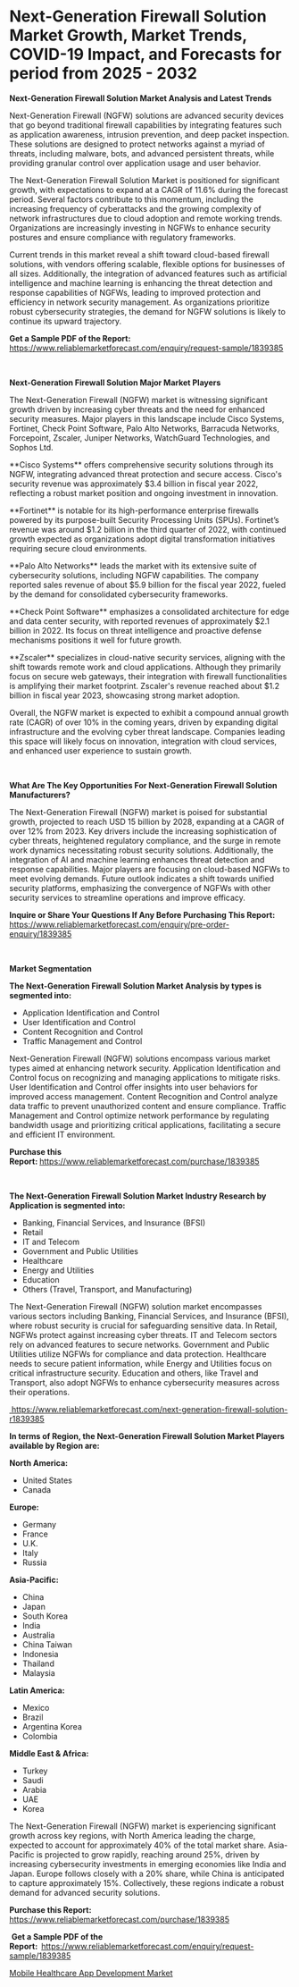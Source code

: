 <p><h1>Next-Generation Firewall Solution Market Growth, Market Trends, COVID-19 Impact, and Forecasts for period from 2025 - 2032</h1></p><p><strong>Next-Generation Firewall Solution Market Analysis and Latest Trends</strong></p>
<p><p>Next-Generation Firewall (NGFW) solutions are advanced security devices that go beyond traditional firewall capabilities by integrating features such as application awareness, intrusion prevention, and deep packet inspection. These solutions are designed to protect networks against a myriad of threats, including malware, bots, and advanced persistent threats, while providing granular control over application usage and user behavior.</p><p>The Next-Generation Firewall Solution Market is positioned for significant growth, with expectations to expand at a CAGR of 11.6% during the forecast period. Several factors contribute to this momentum, including the increasing frequency of cyberattacks and the growing complexity of network infrastructures due to cloud adoption and remote working trends. Organizations are increasingly investing in NGFWs to enhance security postures and ensure compliance with regulatory frameworks.</p><p>Current trends in this market reveal a shift toward cloud-based firewall solutions, with vendors offering scalable, flexible options for businesses of all sizes. Additionally, the integration of advanced features such as artificial intelligence and machine learning is enhancing the threat detection and response capabilities of NGFWs, leading to improved protection and efficiency in network security management. As organizations prioritize robust cybersecurity strategies, the demand for NGFW solutions is likely to continue its upward trajectory.</p></p>
<p><strong>Get a Sample PDF of the Report:&nbsp;</strong> <a href="https://www.reliablemarketforecast.com/enquiry/request-sample/1839385?utm_campaign=2721&utm_medium=2&utm_source=Github&utm_content=ia&utm_term=11032025&utm_id=next-generation-firewall-solution">https://www.reliablemarketforecast.com/enquiry/request-sample/1839385</a></p>
<p>&nbsp;</p>
<p><strong>Next-Generation Firewall Solution Major Market Players</strong></p>
<p><p>The Next-Generation Firewall (NGFW) market is witnessing significant growth driven by increasing cyber threats and the need for enhanced security measures. Major players in this landscape include Cisco Systems, Fortinet, Check Point Software, Palo Alto Networks, Barracuda Networks, Forcepoint, Zscaler, Juniper Networks, WatchGuard Technologies, and Sophos Ltd.</p><p>**Cisco Systems** offers comprehensive security solutions through its NGFW, integrating advanced threat protection and secure access. Cisco's security revenue was approximately $3.4 billion in fiscal year 2022, reflecting a robust market position and ongoing investment in innovation.</p><p>**Fortinet** is notable for its high-performance enterprise firewalls powered by its purpose-built Security Processing Units (SPUs). Fortinet’s revenue was around $1.2 billion in the third quarter of 2022, with continued growth expected as organizations adopt digital transformation initiatives requiring secure cloud environments.</p><p>**Palo Alto Networks** leads the market with its extensive suite of cybersecurity solutions, including NGFW capabilities. The company reported sales revenue of about $5.9 billion for the fiscal year 2022, fueled by the demand for consolidated cybersecurity frameworks.</p><p>**Check Point Software** emphasizes a consolidated architecture for edge and data center security, with reported revenues of approximately $2.1 billion in 2022. Its focus on threat intelligence and proactive defense mechanisms positions it well for future growth.</p><p>**Zscaler** specializes in cloud-native security services, aligning with the shift towards remote work and cloud applications. Although they primarily focus on secure web gateways, their integration with firewall functionalities is amplifying their market footprint. Zscaler's revenue reached about $1.2 billion in fiscal year 2023, showcasing strong market adoption.</p><p>Overall, the NGFW market is expected to exhibit a compound annual growth rate (CAGR) of over 10% in the coming years, driven by expanding digital infrastructure and the evolving cyber threat landscape. Companies leading this space will likely focus on innovation, integration with cloud services, and enhanced user experience to sustain growth.</p></p>
<p>&nbsp;</p>
<p><strong>What Are The Key Opportunities For Next-Generation Firewall Solution Manufacturers?</strong></p>
<p><p>The Next-Generation Firewall (NGFW) market is poised for substantial growth, projected to reach USD 15 billion by 2028, expanding at a CAGR of over 12% from 2023. Key drivers include the increasing sophistication of cyber threats, heightened regulatory compliance, and the surge in remote work dynamics necessitating robust security solutions. Additionally, the integration of AI and machine learning enhances threat detection and response capabilities. Major players are focusing on cloud-based NGFWs to meet evolving demands. Future outlook indicates a shift towards unified security platforms, emphasizing the convergence of NGFWs with other security services to streamline operations and improve efficacy.</p></p>
<p><strong>Inquire or Share Your Questions If Any Before Purchasing This Report:</strong> <a href="https://www.reliablemarketforecast.com/enquiry/pre-order-enquiry/1839385?utm_campaign=2721&utm_medium=2&utm_source=Github&utm_content=ia&utm_term=11032025&utm_id=next-generation-firewall-solution">https://www.reliablemarketforecast.com/enquiry/pre-order-enquiry/1839385</a></p>
<p>&nbsp;</p>
<p><strong>Market Segmentation</strong></p>
<p><strong>The Next-Generation Firewall Solution Market Analysis by types is segmented into:</strong></p>
<p><ul><li>Application Identification and Control</li><li>User Identification and Control</li><li>Content Recognition and Control</li><li>Traffic Management and Control</li></ul></p>
<p><p>Next-Generation Firewall (NGFW) solutions encompass various market types aimed at enhancing network security. Application Identification and Control focus on recognizing and managing applications to mitigate risks. User Identification and Control offer insights into user behaviors for improved access management. Content Recognition and Control analyze data traffic to prevent unauthorized content and ensure compliance. Traffic Management and Control optimize network performance by regulating bandwidth usage and prioritizing critical applications, facilitating a secure and efficient IT environment.</p></p>
<p><strong>Purchase this Report:&nbsp;</strong><a href="https://www.reliablemarketforecast.com/purchase/1839385?utm_campaign=2721&utm_medium=2&utm_source=Github&utm_content=ia&utm_term=11032025&utm_id=next-generation-firewall-solution">https://www.reliablemarketforecast.com/purchase/1839385</a></p>
<p>&nbsp;</p>
<p><strong>The Next-Generation Firewall Solution Market Industry Research by Application is segmented into:</strong></p>
<p><ul><li>Banking, Financial Services, and Insurance (BFSI)</li><li>Retail</li><li>IT and Telecom</li><li>Government and Public Utilities</li><li>Healthcare</li><li>Energy and Utilities</li><li>Education</li><li>Others (Travel, Transport, and Manufacturing)</li></ul></p>
<p><p>The Next-Generation Firewall (NGFW) solution market encompasses various sectors including Banking, Financial Services, and Insurance (BFSI), where robust security is crucial for safeguarding sensitive data. In Retail, NGFWs protect against increasing cyber threats. IT and Telecom sectors rely on advanced features to secure networks. Government and Public Utilities utilize NGFWs for compliance and data protection. Healthcare needs to secure patient information, while Energy and Utilities focus on critical infrastructure security. Education and others, like Travel and Transport, also adopt NGFWs to enhance cybersecurity measures across their operations.</p></p>
<p><a href="https://www.reliablemarketforecast.com/next-generation-firewall-solution-r1839385?utm_campaign=2721&utm_medium=2&utm_source=Github&utm_content=ia&utm_term=11032025&utm_id=next-generation-firewall-solution">&nbsp;https://www.reliablemarketforecast.com/next-generation-firewall-solution-r1839385</a></p>
<p><strong>In terms of Region, the Next-Generation Firewall Solution Market Players available by Region are:</strong></p>
<p>
    <p> <strong> North America: </strong>
        <ul>
            <li>United States</li>
            <li>Canada</li>
        </ul>
        </p> 
    <p> <strong> Europe: </strong>
        <ul>
            <li>Germany</li>
            <li>France</li>
            <li>U.K.</li>
            <li>Italy</li>
            <li>Russia</li>
        </ul>
        </p> 
    <p> <strong> Asia-Pacific: </strong>
        <ul>
            <li>China</li>
            <li>Japan</li>
            <li>South Korea</li>
            <li>India</li>
            <li>Australia</li>
            <li>China Taiwan</li>
            <li>Indonesia</li>
            <li>Thailand</li>
            <li>Malaysia</li>
        </ul>
        </p> 
    <p> <strong> Latin America: </strong>
        <ul>
            <li>Mexico</li>
            <li>Brazil</li>
            <li>Argentina Korea</li>
            <li>Colombia</li>
        </ul>
        </p> 
    <p> <strong> Middle East & Africa: </strong>
        <ul>
            <li>Turkey</li>
            <li>Saudi</li>
            <li>Arabia</li>
            <li>UAE</li>
            <li>Korea</li>
        </ul>
    </p>
    </p>
<p><p>The Next-Generation Firewall (NGFW) market is experiencing significant growth across key regions, with North America leading the charge, expected to account for approximately 40% of the total market share. Asia-Pacific is projected to grow rapidly, reaching around 25%, driven by increasing cybersecurity investments in emerging economies like India and Japan. Europe follows closely with a 20% share, while China is anticipated to capture approximately 15%. Collectively, these regions indicate a robust demand for advanced security solutions.</p></p>
<p><strong>Purchase this Report: </strong><a href="https://www.reliablemarketforecast.com/purchase/1839385?utm_campaign=2721&utm_medium=2&utm_source=Github&utm_content=ia&utm_term=11032025&utm_id=next-generation-firewall-solution">https://www.reliablemarketforecast.com/purchase/1839385</a></p>
<p>&nbsp;<strong>Get a Sample PDF of the Report:&nbsp;&nbsp;</strong><a href="https://www.reliablemarketforecast.com/enquiry/request-sample/1839385?utm_campaign=2721&utm_medium=2&utm_source=Github&utm_content=ia&utm_term=11032025&utm_id=next-generation-firewall-solution">https://www.reliablemarketforecast.com/enquiry/request-sample/1839385</a></p>
<p><strong></strong></p>
<p><p><a href="https://github.com/boonegoicks7/Market-Research-Report-List-1/blob/main/mobile-healthcare-app-development-market.md?utm_campaign=2721&utm_medium=2&utm_source=Github&utm_content=ia&utm_term=11032025&utm_id=next-generation-firewall-solution">Mobile Healthcare App Development Market</a></p></p>